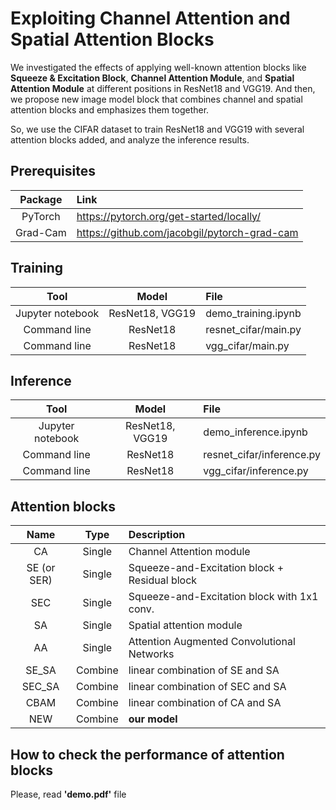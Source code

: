 # Exploiting Channel Attention and Spatial Attention Blocks
We investigated the effects of applying well-known attention blocks like __Squeeze & Excitation Block__, 
__Channel Attention Module__, and __Spatial Attention Module__ at different positions in ResNet18 and VGG19.
And then, we propose new image model block that combines channel and spatial attention blocks and
emphasizes them together.

So, we use the CIFAR dataset to train ResNet18 and VGG19 with several attention blocks added, 
and analyze the inference results.

## Prerequisites

|  Package  |  Link   |
|:---------:|:-------|
|  PyTorch  |   https://pytorch.org/get-started/locally/   |
| Grad-Cam  |  https://github.com/jacobgil/pytorch-grad-cam   |

## Training

|       Tool       |                Model                 | File                 |
|:----------------:|:------------------------------------:|:---------------------|
| Jupyter notebook |           ResNet18, VGG19            | demo_training.ipynb  |
|   Command line   | ResNet18 | resnet_cifar/main.py |
|   Command line   | ResNet18 | vgg_cifar/main.py    |

## Inference

|       Tool       |                Model                 | File                      |
|:----------------:|:------------------------------------:|:--------------------------|
| Jupyter notebook |           ResNet18, VGG19            | demo_inference.ipynb      |
|   Command line   | ResNet18 | resnet_cifar/inference.py |
|   Command line   | ResNet18 | vgg_cifar/inference.py         |

## Attention blocks

|    Name     |   Type   | Description                                   |
|:-----------:|:--------:|:----------------------------------------------|
|     CA      |  Single  | Channel Attention module                      |
| SE (or SER) |  Single  | Squeeze-and-Excitation block + Residual block |
|     SEC     |  Single  | Squeeze-and-Excitation block with 1x1 conv.   |
|     SA      |  Single  | Spatial attention module                      |
|     AA      |  Single  | Attention Augmented Convolutional Networks    |
|    SE_SA    | Combine  | linear combination of SE and SA               |
|   SEC_SA    | Combine  | linear combination of SEC and SA              |
|    CBAM     | Combine  | linear combination of CA and SA               |
|     NEW     | Combine  | __our model__                                 |

## How to check the performance of attention blocks

Please, read __'demo.pdf'__ file